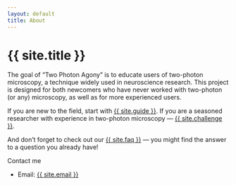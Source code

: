 ```yaml
---
layout: default
title: About
---
```

# {{ site.title }}

The goal of “Two Photon Agony” is to educate users of two-photon microscopy, a technique widely used in neuroscience research. This project is designed for both newcomers who have never worked with two-photon (or any) microscopy, as well as for more experienced users.

If you are new to the field, start with <a href="rookie_guide">{{ site.guide }}</a>.
If you are a seasoned researcher with experience in two-photon microscopy — <a href="challenge">{{ site.challenge }}</a>.

And don’t forget to check out our <a href="faq">{{ site.faq }}</a> — you might find the answer to a question you already have!

<p>Contact me</p>
<ul>
    <li>Email: <a href="mailto:{{ site.email }}">{{ site.email }}</a></li>
</ul>
